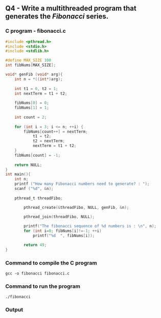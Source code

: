 ## Q4 - Write a multithreaded program that generates the _Fibonacci_ series. 

### C program - **fibonacci.c**

```c
#include <pthread.h>
#include <stdio.h>
#include <stdlib.h> 

#define MAX_SIZE 100
int fibNums[MAX_SIZE];

void* genFib (void* arg){
	int n = *((int*)arg);
	
	int t1 = 0, t2 = 1;
  	int nextTerm = t1 + t2;
  	
  	fibNums[0] = 0;
  	fibNums[1] = 1;
  	
  	int count = 2;
  	
  	for (int i = 3; i <= n; ++i) {
		fibNums[count++] = nextTerm;
    		t1 = t2;
    		t2 = nextTerm;
    		nextTerm = t1 + t2;
  	}
  	fibNums[count] = -1;
  	
  	return NULL;
}
int main(){
	int n;
	printf ("How many Fibonacci numbers need to generate? : ");
	scanf ("%d", &n); 
	
	pthread_t threadFibo;

    	pthread_create(&threadFibo, NULL, genFib, &n);

    	pthread_join(threadFibo, NULL);
    
    	printf("The fibonacci sequence of %d numbers is : \n", n);
    	for (int i=0; fibNums[i]!=-1; ++i)	
    		printf("%d  ", fibNums[i]);

    	return 49;
}
```

### Command to compile the C program
```
gcc -o fibonacci fibonacci.c
```

### Command to run the program
```
./fibonacci
```

### Output

